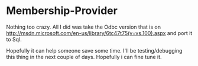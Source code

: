 Membership-Provider
===================

Nothing too crazy. All I did was take the Odbc version that is on http://msdn.microsoft.com/en-us/library/6tc47t75(v=vs.100).aspx and port it to Sql. 

Hopefully it can help someone save some time. I'll be testing/debugging this thing in the next couple of days. Hopefully i can fine tune it.

